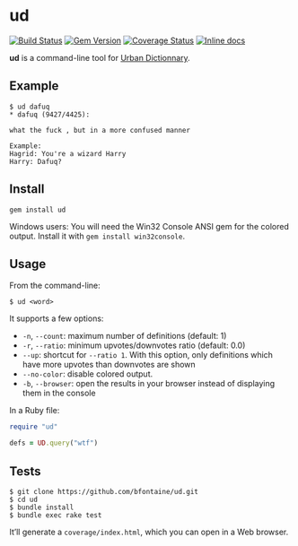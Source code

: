 # ud

[![Build Status](https://img.shields.io/travis/bfontaine/ud.svg)](https://travis-ci.org/bfontaine/ud)
[![Gem Version](https://img.shields.io/gem/v/ud.png)](http://badge.fury.io/rb/ud)
[![Coverage Status](https://img.shields.io/coveralls/bfontaine/ud.svg)](https://coveralls.io/r/bfontaine/ud)
[![Inline docs](http://inch-ci.org/github/bfontaine/ud.svg)](http://inch-ci.org/github/bfontaine/ud)

**ud** is a command-line tool for [Urban Dictionnary][urban-dic].

[urban-dic]: http://www.urbandictionary.com

## Example

    $ ud dafuq
    * dafuq (9427/4425):

    what the fuck , but in a more confused manner

    Example:
    Hagrid: You're a wizard Harry
    Harry: Dafuq?

## Install

    gem install ud

Windows users: You will need the Win32 Console ANSI gem for the colored output.
Install it with `gem install win32console`.

## Usage

From the command-line:

    $ ud <word>

It supports a few options:

- `-n`, `--count`: maximum number of definitions (default: 1)
- `-r`, `--ratio`: minimum upvotes/downvotes ratio (default: 0.0)
- `--up`: shortcut for `--ratio 1`. With this option, only definitions which
  have more upvotes than downvotes are shown
- `--no-color`: disable colored output.
- `-b`, `--browser`: open the results in your browser instead of displaying
  them in the console

In a Ruby file:

```ruby
require "ud"

defs = UD.query("wtf")
```

## Tests

```
$ git clone https://github.com/bfontaine/ud.git
$ cd ud
$ bundle install
$ bundle exec rake test
```

It’ll generate a `coverage/index.html`, which you can open in a Web browser.
